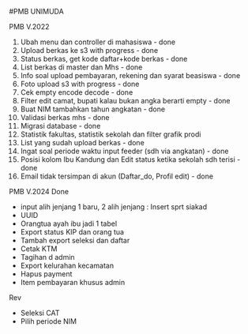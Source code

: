 #PMB UNIMUDA

PMB V.2022
1. Ubah menu dan controller di mahasiswa - done
2. Upload berkas ke s3 with progress - done
3. Status berkas, get kode daftar+kode berkas - done
4. List berkas di master dan Mhs - done
5. Info soal upload pembayaran, rekening dan syarat beasiswa - done
6. Foto upload s3 with progress - done
7. Cek empty encode decode - done
8. Filter edit camat, bupati kalau bukan angka berarti empty - done
9. Buat NIM tambahkan tahun angkatan - done
10. Validasi berkas mhs - done
11. Migrasi database - done
12. Statistik fakultas, statistik sekolah dan filter grafik prodi
13. List yang sudah upload berkas - done
14. Ingat soal periode waktu input feeder (sdh via angkatan) - done
15. Posisi kolom Ibu Kandung dan Edit status ketika sekolah sdh terisi - done
16. Email tidak tersimpan di akun (Daftar_do, Profil edit) - done


PMB V.2024
Done
- input alih jenjang 1 baru, 2 alih jenjang : Insert sprt siakad
- UUID
- Orangtua ayah ibu jadi 1 tabel
- Export status KIP dan orang tua
- Tambah export seleksi dan daftar
- Cetak KTM
- Tagihan d admin
- Export kelurahan kecamatan
- Hapus payment
- Item pembayaran khusus admin

Rev
- Seleksi CAT
- Pilih periode NIM